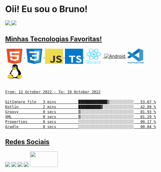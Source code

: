 # Oii! Eu sou  o Bruno!
 <div>
  <a href="https://github.com/brunog-github">
  <img height="150em" src="https://github-readme-stats.vercel.app/api?username=brunog-github&show_icons=true&theme=dark&include_all_commits=true&count_private=true"/>
  <img height="150em" src="https://github-readme-stats.vercel.app/api/top-langs/?username=brunog-github&layout=compact&langs_count=7&theme=dark"/>
</div>

## Minhas Tecnologias Favoritas!
<div style="display: inline_block">
  <img align="center" alt="HTML" height="50" width="60" src="https://raw.githubusercontent.com/devicons/devicon/master/icons/html5/html5-original.svg">
  <img align="center" alt="CSS3" height="50" width="60" src="https://raw.githubusercontent.com/devicons/devicon/master/icons/css3/css3-original.svg">
  <img align="center" alt="JavaScript" height="50" width="60" src="https://raw.githubusercontent.com/devicons/devicon/00f02ef57fb7601fd1ddcc2fe6fe670fef3ae3e4/icons/javascript/javascript-original.svg">
  <img align="center" alt="TypeScript" height="50" width="60" src="https://raw.githubusercontent.com/devicons/devicon/00f02ef57fb7601fd1ddcc2fe6fe670fef3ae3e4/icons/typescript/typescript-plain.svg">
 <img align="center" alt="React" height="50" width="60" src="https://raw.githubusercontent.com/devicons/devicon/00f02ef57fb7601fd1ddcc2fe6fe670fef3ae3e4/icons/react/react-original-wordmark.svg">
  <img align="center" alt="Android" height="75" width="75" src="https://1.bp.blogspot.com/-LgTa-xDiknI/X4EflN56boI/AAAAAAAAPuk/24YyKnqiGkwRS9-_9suPKkfsAwO4wHYEgCLcBGAsYHQ/s0/image9.png">
  <img align="center" alt="Visual Studio Code" height="50" width="60" src="https://raw.githubusercontent.com/devicons/devicon/9f4f5cdb393299a81125eb5127929ea7bfe42889/icons/vscode/vscode-original-wordmark.svg">
  <img align="center" alt="Linux" height="50" width="60" src="https://raw.githubusercontent.com/devicons/devicon/9f4f5cdb393299a81125eb5127929ea7bfe42889/icons/linux/linux-original.svg">
</div><br>
  
 <!--START_SECTION:waka-->

```text
From: 12 October 2022 - To: 19 October 2022

GitIgnore file   3 mins          █████████████▒░░░░░░░░░░░   53.67 %
Kotlin           2 mins          ██████████▓░░░░░░░░░░░░░░   42.89 %
Groovy           0 secs          ▒░░░░░░░░░░░░░░░░░░░░░░░░   01.93 %
XML              0 secs          ▒░░░░░░░░░░░░░░░░░░░░░░░░   01.29 %
Properties       0 secs          ░░░░░░░░░░░░░░░░░░░░░░░░░   00.17 %
Gradle           0 secs          ░░░░░░░░░░░░░░░░░░░░░░░░░   00.04 %
```

<!--END_SECTION:waka-->
 
 
## Redes Sociais 
 
<div> 
 <a href = "https://www.linkedin.com/in/bruno547"><img src="https://img.shields.io/badge/-LinkedIn-%230077B5?style=for-the-badge&logo=linkedin&logoColor=white" target="_blank"></a>
  <a href="https://instagram.com/bruno91748" target="_blank"><img src="https://img.shields.io/badge/-Instagram-%23E4405F?style=for-the-badge&logo=instagram&logoColor=white" target="_blank"></a>
 	<a href="https://www.twitch.tv/bruno4775" target="_blank"><img src="https://img.shields.io/badge/Twitch-9146FF?style=for-the-badge&logo=twitch&logoColor=white" target="_blank"></a>
  <a href = "mailto:bruno.g.p897@gmail.com"><img src="https://img.shields.io/badge/-Gmail-%23333?style=for-the-badge&logo=gmail&logoColor=white" target="_blank"></a>
 <a href = "https://g.dev/brunodev"><img src="https://assets.thehansindia.com/hansindia-bucket/google_7926.jpg" target="_blank" width=90 height=50></a>
 </div>
 

